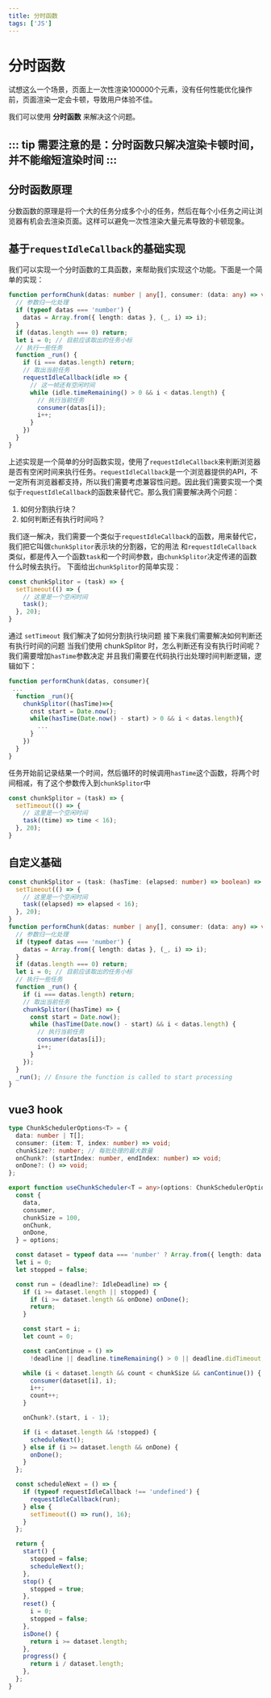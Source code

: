 ```yaml
---
title: 分时函数
tags: ['JS']
---
```


 # 分时函数


试想这么一个场景，页面上一次性渲染100000个元素，没有任何性能优化操作前，页面渲染一定会卡顿，导致用户体验不佳。  

我们可以使用 **分时函数** 来解决这个问题。  

::: tip 
需要注意的是：分时函数只解决渲染卡顿时间，并不能缩短渲染时间
::: 
---
## 分时函数原理
分数函数的原理是将一个大的任务分成多个小的任务，然后在每个小任务之间让浏览器有机会去渲染页面。这样可以避免一次性渲染大量元素导致的卡顿现象。
## 基于`requestIdleCallback`的基础实现
我们可以实现一个分时函数的工具函数，来帮助我们实现这个功能。下面是一个简单的实现：

```ts
function performChunk(datas: number | any[], consumer: (data: any) => void) {
  // 参数归一化处理
  if (typeof datas === 'number') {
    datas = Array.from({ length: datas }, (_, i) => i);
  }
  if (datas.length === 0) return;
  let i = 0; // 目前应该取出的任务小标
  // 执行一些任务
  function _run() {
    if (i === datas.length) return;
    // 取出当前任务
    requestIdleCallback(idle => {
      // 这一帧还有空闲时间
      while (idle.timeRemaining() > 0 && i < datas.length) {
        // 执行当前任务
        consumer(datas[i]);
        i++;
      }
    })
  }
}
```

上述实现是一个简单的分时函数实现，使用了`requestIdleCallback`来判断浏览器是否有空闲时间来执行任务。`requestIdleCallback`是一个浏览器提供的API，不一定所有浏览器都支持，所以我们需要考虑兼容性问题。因此我们需要实现一个类似于`requestIdleCallback`的函数来替代它。那么我们需要解决两个问题：

1. 如何分割执行块？
2. 如何判断还有执行时间吗？

我们逐一解决，我们需要一个类似于`requestIdleCallback`的函数，用来替代它，我们把它叫做`chunkSplitor`表示块的分割器，它的用法
和`requestIdleCallback`类似，都是传入一个函数`task`和一个时间参数，由`chunkSplitor`决定传递的函数什么时候去执行。
下面给出`chunkSplitor`的简单实现：

```js
const chunkSplitor = (task) => {
  setTimeout(() => {
    // 这里是一个空闲时间
    task();
  }, 20);
}
```
通过 `setTimeout` 我们解决了如何分割执行块问题
接下来我们需要解决如何判断还有执行时间的问题
当我们使用 chunkSplitor 时，怎么判断还有没有执行时间呢？我们需要增加`hasTime`参数决定
并且我们需要在代码执行出处理时间判断逻辑，逻辑如下：

```js
function performChunk(datas, consumer){
 ... 
  function _run(){
    chunkSplitor((hasTime)=>{
      cnst start = Date.now();
      while(hasTime(Date.now() - start) > 0 && i < datas.length){
        ...
      }
    })
  }
}
```
任务开始前记录结果一个时间，然后循环的时候调用`hasTime`这个函数，将两个时间相减，有了这个参数传入到`chunkSplitor`中
```js
const chunkSplitor = (task) => {
  setTimeout(() => {
    // 这里是一个空闲时间
    task((time) => time < 16);
  }, 20);
}
```
## 自定义基础
```ts
const chunkSplitor = (task: (hasTime: (elapsed: number) => boolean) => void) => {
  setTimeout(() => {
    // 这里是一个空闲时间
    task((elapsed) => elapsed < 16);
  }, 20);
}
function performChunk(datas: number | any[], consumer: (data: any) => void) {
  // 参数归一化处理
  if (typeof datas === 'number') {
    datas = Array.from({ length: datas }, (_, i) => i);
  }
  if (datas.length === 0) return;
  let i = 0; // 目前应该取出的任务小标
  // 执行一些任务
  function _run() {
    if (i === datas.length) return;
    // 取出当前任务
    chunkSplitor((hasTime) => {
      const start = Date.now();
      while (hasTime(Date.now() - start) && i < datas.length) {
        // 执行当前任务
        consumer(datas[i]);
        i++;
      }
    });
  }
  _run(); // Ensure the function is called to start processing
}
```
## vue3 hook
```ts
type ChunkSchedulerOptions<T> = {
  data: number | T[];
  consumer: (item: T, index: number) => void;
  chunkSize?: number; // 每批处理的最大数量
  onChunk?: (startIndex: number, endIndex: number) => void;
  onDone?: () => void;
};

export function useChunkScheduler<T = any>(options: ChunkSchedulerOptions<T>) {
  const {
    data,
    consumer,
    chunkSize = 100,
    onChunk,
    onDone,
  } = options;

  const dataset = typeof data === 'number' ? Array.from({ length: data }, (_, i) => i as T) : data;
  let i = 0;
  let stopped = false;

  const run = (deadline?: IdleDeadline) => {
    if (i >= dataset.length || stopped) {
      if (i >= dataset.length && onDone) onDone();
      return;
    }

    const start = i;
    let count = 0;

    const canContinue = () =>
      !deadline || deadline.timeRemaining() > 0 || deadline.didTimeout;

    while (i < dataset.length && count < chunkSize && canContinue()) {
      consumer(dataset[i], i);
      i++;
      count++;
    }

    onChunk?.(start, i - 1);

    if (i < dataset.length && !stopped) {
      scheduleNext();
    } else if (i >= dataset.length && onDone) {
      onDone();
    }
  };

  const scheduleNext = () => {
    if (typeof requestIdleCallback !== 'undefined') {
      requestIdleCallback(run);
    } else {
      setTimeout(() => run(), 16);
    }
  };

  return {
    start() {
      stopped = false;
      scheduleNext();
    },
    stop() {
      stopped = true;
    },
    reset() {
      i = 0;
      stopped = false;
    },
    isDone() {
      return i >= dataset.length;
    },
    progress() {
      return i / dataset.length;
    },
  };
}
```
